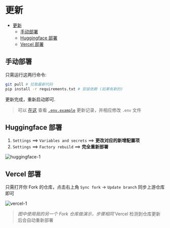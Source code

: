 # 更新

- [更新](#更新)
  - [手动部署](#手动部署)
  - [Huggingface 部署](#huggingface-部署)
  - [Vercel 部署](#vercel-部署)

## 手动部署

只需运行这两行命令:

```bash
git pull # 拉取最新代码
pip install -r requirements.txt # 安装依赖 (如果有新的)
```

更新完成，重新启动即可.

> 可以 [在这](https://github.com/sleepy-project/sleepy/commits/main/.env.example) 查看 [`.env.example`](../.env.example) 更新记录，并相应修改 `.env` 文件

## Huggingface 部署

1. `Settings` ==> `Variables and secrets` ==> **更改对应的新增配置项**
2. `Settings` ==> `Factory rebuild` ==> **完全重新部署**

![huggingface-1](https://ghimg.siiway.top/sleepy/update/huggingface-1.1.png)

## Vercel 部署

只需打开你 Fork 的仓库，点击右上角 `Sync fork` -> `Update branch` 同步上游仓库即可

![vercel-1](https://ghimg.siiway.top/sleepy/update/vercel-1.1.png)

> *图中使用我的另一个 Fork 仓库做演示，步骤相同*
> Vercel 检测到仓库更新后会自动重新部署
